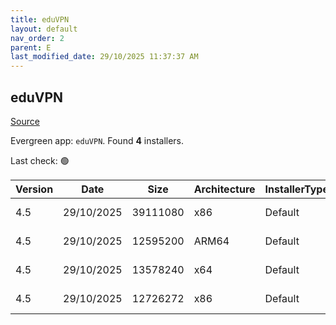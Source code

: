 ```yaml
---
title: eduVPN
layout: default
nav_order: 2
parent: E
last_modified_date: 29/10/2025 11:37:37 AM
---
```


## eduVPN

[Source](https://app.eduvpn.org/)

Evergreen app: `eduVPN`. Found **4** installers.

Last check: 🟢

| Version | Date       | Size     | Architecture | InstallerType | Type | URI                                                                                                                                                                          |
| ------- | ---------- | -------- | ------------ | ------------- | ---- | ---------------------------------------------------------------------------------------------------------------------------------------------------------------------------- |
| 4.5     | 29/10/2025 | 39111080 | x86          | Default       | exe  | [https://codeberg.org/eduVPN/windows/releases/download/4.5/eduVPNClient_4.5.exe](https://codeberg.org/eduVPN/windows/releases/download/4.5/eduVPNClient_4.5.exe)             |
| 4.5     | 29/10/2025 | 12595200 | ARM64        | Default       | msi  | [https://codeberg.org/eduVPN/windows/releases/download/4.5/eduVPNClient_4.5_ARM64.msi](https://codeberg.org/eduVPN/windows/releases/download/4.5/eduVPNClient_4.5_ARM64.msi) |
| 4.5     | 29/10/2025 | 13578240 | x64          | Default       | msi  | [https://codeberg.org/eduVPN/windows/releases/download/4.5/eduVPNClient_4.5_x64.msi](https://codeberg.org/eduVPN/windows/releases/download/4.5/eduVPNClient_4.5_x64.msi)     |
| 4.5     | 29/10/2025 | 12726272 | x86          | Default       | msi  | [https://codeberg.org/eduVPN/windows/releases/download/4.5/eduVPNClient_4.5_x86.msi](https://codeberg.org/eduVPN/windows/releases/download/4.5/eduVPNClient_4.5_x86.msi)     |
